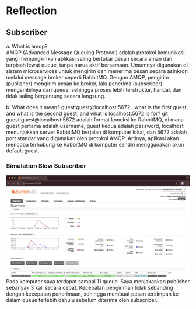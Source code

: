 # Reflection
## Subscriber

a. What is amqp? \
AMQP (Advanced Message Queuing Protocol) adalah protokol komunikasi yang memungkinkan aplikasi saling bertukar pesan secara aman dan terpisah lewat queue, tanpa harus aktif bersamaan. Umumnya digunakan di sistem microservices untuk mengirim dan menerima pesan secara asinkron melalui message broker seperti RabbitMQ. Dengan AMQP, pengirim (publisher) mengirim pesan ke broker, lalu penerima (subscriber) mengambilnya dari queue, sehingga proses lebih terstruktur, handal, dan tidak saling bergantung secara langsung.

b. What does it mean? guest:guest@localhost:5672 , what is the first guest, and what
is the second guest, and what is localhost:5672 is for? git\
guest:guest@localhost:5672 adalah format koneksi ke RabbitMQ, di mana guest pertama adalah username, guest kedua adalah password, localhost menunjukkan server RabbitMQ berjalan di komputer lokal, dan 5672 adalah port standar yang digunakan oleh protokol AMQP. Artinya, aplikasi akan mencoba terhubung ke RabbitMQ di komputer sendiri menggunakan akun default guest.

### Simulation Slow Subscriber
![Simulation slow subscriber](image/SimulationSlowSubscriber.png)
Pada komputer saya terdapat sampai 11 queue. Saya menjakankan publisher sebanyak 3 kali secara cepat. Kecepatan pengiriman tidak sebanding dengan kecepatan penerimaan, sehingga membuat pesan tersimpan ke dalam queue terlebih dahulu sebelum diterima oleh subscriber.
